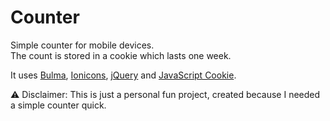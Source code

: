 # Counter

Simple counter for mobile devices.  
The count is stored in a cookie which lasts one week.

It uses [Bulma](https://github.com/jgthms/bulma), [Ionicons](https://github.com/ionic-team/ionicons), [jQuery](https://github.com/jquery/jquery) and [JavaScript Cookie](https://github.com/js-cookie/js-cookie).

:warning: Disclaimer: This is just a personal fun project, created because I needed a simple counter quick.
